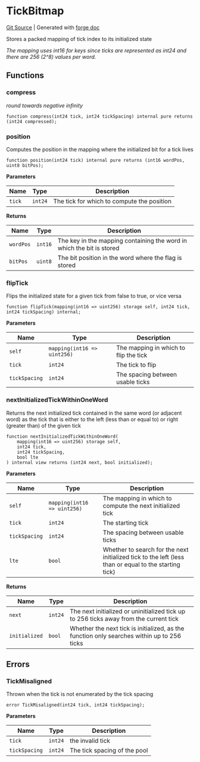 # TickBitmap
[Git Source](https://github.com/Uniswap/docs/blob/1141642f8ba4665a50660886a8a8401526677045/src/libraries/TickBitmap.sol)
| Generated with [forge doc](https://book.getfoundry.sh/reference/forge/forge-doc)

Stores a packed mapping of tick index to its initialized state

*The mapping uses int16 for keys since ticks are represented as int24 and there are 256 (2^8) values per word.*


## Functions
### compress

*round towards negative infinity*


```solidity
function compress(int24 tick, int24 tickSpacing) internal pure returns (int24 compressed);
```

### position

Computes the position in the mapping where the initialized bit for a tick lives


```solidity
function position(int24 tick) internal pure returns (int16 wordPos, uint8 bitPos);
```
**Parameters**

|Name|Type|Description|
|----|----|-----------|
|`tick`|`int24`|The tick for which to compute the position|

**Returns**

|Name|Type|Description|
|----|----|-----------|
|`wordPos`|`int16`|The key in the mapping containing the word in which the bit is stored|
|`bitPos`|`uint8`|The bit position in the word where the flag is stored|


### flipTick

Flips the initialized state for a given tick from false to true, or vice versa


```solidity
function flipTick(mapping(int16 => uint256) storage self, int24 tick, int24 tickSpacing) internal;
```
**Parameters**

|Name|Type|Description|
|----|----|-----------|
|`self`|`mapping(int16 => uint256)`|The mapping in which to flip the tick|
|`tick`|`int24`|The tick to flip|
|`tickSpacing`|`int24`|The spacing between usable ticks|


### nextInitializedTickWithinOneWord

Returns the next initialized tick contained in the same word (or adjacent word) as the tick that is either
to the left (less than or equal to) or right (greater than) of the given tick


```solidity
function nextInitializedTickWithinOneWord(
    mapping(int16 => uint256) storage self,
    int24 tick,
    int24 tickSpacing,
    bool lte
) internal view returns (int24 next, bool initialized);
```
**Parameters**

|Name|Type|Description|
|----|----|-----------|
|`self`|`mapping(int16 => uint256)`|The mapping in which to compute the next initialized tick|
|`tick`|`int24`|The starting tick|
|`tickSpacing`|`int24`|The spacing between usable ticks|
|`lte`|`bool`|Whether to search for the next initialized tick to the left (less than or equal to the starting tick)|

**Returns**

|Name|Type|Description|
|----|----|-----------|
|`next`|`int24`|The next initialized or uninitialized tick up to 256 ticks away from the current tick|
|`initialized`|`bool`|Whether the next tick is initialized, as the function only searches within up to 256 ticks|


## Errors
### TickMisaligned
Thrown when the tick is not enumerated by the tick spacing


```solidity
error TickMisaligned(int24 tick, int24 tickSpacing);
```

**Parameters**

|Name|Type|Description|
|----|----|-----------|
|`tick`|`int24`|the invalid tick|
|`tickSpacing`|`int24`|The tick spacing of the pool|

